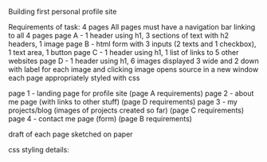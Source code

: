 Building first personal profile site

Requirements of task:
4 pages
All pages must have a navigation bar linking to all 4 pages
page A - 1 header using h1, 3 sections of text with h2 headers, 1 image
page B - html form with 3 inputs (2 texts and 1 checkbox), 1 text area, 1 button
page C - 1 header using h1, 1 list of links to 5 other websites
page D - 1 header using h1, 6 images displayed 3 wide and 2 down with label for each image and clicking
image opens source in a new window
each page appropriately styled with css

page 1 - landing page for profile site (page A requirements)
page 2 - about me page (with links to other stuff) (page D requirements)
page 3 - my projects/blog (images of projects created so far) (page C requirements)
page 4 - contact me page (form) (page B requirements)

draft of each page sketched on paper

css styling details:
